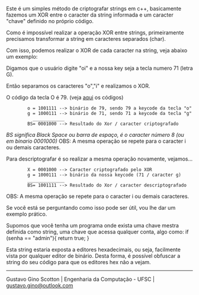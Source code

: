 Este é um simples método de criptografar strings em c++, basicamente fazemos um XOR entre o caracter da string informada e um caracter "chave" definido no próprio código.

Como é impossível realizar a operação XOR entre strings, primeiramente precisamos transformar a string em caracteres separados (char).

Com isso, podemos realizar o XOR de cada caracter na string, veja abaixo um exemplo:

Digamos que o usuário digite "oi" e a nossa key seja a tecla numero 71 (letra G).

Então separamos os caracteres "o","i" e realizamos o XOR.

O código da tecla O é 79. (veja <a href="http://cherrytree.at/misc/vk.htm">aqui</a> os códigos)

            o = 1001111 --> binário de 79, sendo 79 a keycode da tecla "o"
            g = 1000111 --> binário de 71, sendo 71 a keycode da tecla "g"
              ____________
            BS= 0001000 --> Resultado do Xor / caracter criptografado
*BS significa Black Space ou barra de espaço, é o caracter número 8 (ou em binario 0001000)*
OBS: A mesma operação se repete para o caracter i ou demais caracteres.

Para descriptografar é so realizar a mesma operação novamente, vejamos...

            X = 0001000 --> Caracter criptografado pelo XOR
            g = 1000111 --> binário da nossa keycode (71 / caracter g)
            ______________
            BS= 1001111 --> Resultado do Xor / caracter descriptografado

OBS: A mesma operação se repete para o caracter i ou demais caracteres.

Se você está se perguntando como isso pode ser útil, vou lhe dar um exemplo prático.

Supomos que você tenha um programa onde exista uma chave mestra definida como string, uma chave que acessa qualquer conta, algo como:
if (senha == "admin"){
  return true;
}

Esta string estaria exposta a editores hexadecimais, ou seja, facilmente vista por qualquer editor de binário.
Desta forma, é possível obfuscar a string do seu código para que os editores hex não a vejam.



-------------------------

Gustavo Gino Scotton    |   Engenharia da Computação - UFSC   |   gustavo.gino@outlook.com
